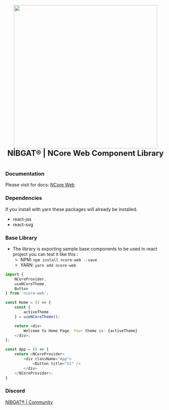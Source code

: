 <p align="center">
    <img
        width="450"
        height="450"
        src="https://ncore.nibgat.space/assets/images/darklogo.png"
    />
    <br/>
    <span style="font-size: 24px; font-weight: bold; text-align: center; width: 100%;">NİBGAT® | NCore Web Component Library</span>
    <br/>
    <br/>
</p>

### Documentation

Please visit for docs: [NCore Web](https://ncore.nibgat.space/web)

### Dependencies

If you install with yarn these packages will already be installed.

- react-jss
- react-svg

### Base Library

-   The library is exporting sample base components to be used in react project you can test it like this :
    -   NPM: `npm install ncore-web --save`
    -   YARN: `yarn add ncore-web`

```js
import {
    NCoreProvider,
    useNCoreTheme,
    Button
} from 'ncore-web';

const Home = () => {
    const {
        activeTheme
    } = useNCoreTheme();

    return <div>
        Welcome to Home Page. Your theme is: {activeTheme}
    </div>;
};

const App = () => {
    return <NCoreProvider>
        <div className="App">
            <Button title="hi" />
        </div>
    </NCoreProvider>;
}
```

### Discord

<a href="https://discord.gg/fMgVPZknuM">NİBGAT® | Community</a>
